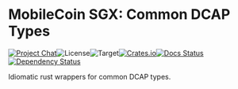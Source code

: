 # MobileCoin SGX: Common DCAP Types

[![Project Chat][chat-image]][chat-link]<!--
-->![License][license-image]<!--
-->![Target][target-image]<!--
-->[![Crates.io][crate-image]][crate-link]<!--
-->[![Docs Status][docs-image]][docs-link]<!--
-->[![Dependency Status][deps-image]][deps-link]

Idiomatic rust wrappers for common DCAP types.

[chat-image]: https://img.shields.io/discord/844353360348971068?style=flat-square
[chat-link]: https://mobilecoin.chat
[license-image]: https://img.shields.io/crates/l/mc-sgx-dcap-types?style=flat-square
[target-image]: https://img.shields.io/badge/target-any-brightgreen?style=flat-square
[crate-image]: https://img.shields.io/crates/v/mc-sgx-dcap-types.svg?style=flat-square
[crate-link]: https://crates.io/crates/mc-sgx-dcap-types
[docs-image]: https://img.shields.io/docsrs/mc-sgx-dcap-types?style=flat-square
[docs-link]: https://docs.rs/crate/mc-sgx-dcap-types
[deps-image]: https://deps.rs/crate/mc-sgx-dcap-types/0.4.0/status.svg?style=flat-square
[deps-link]: https://deps.rs/crate/mc-sgx-dcap-types/0.4.0
